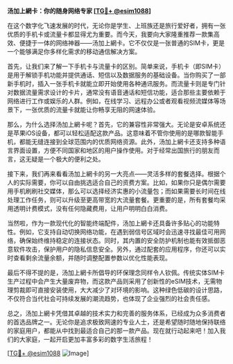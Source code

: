 **汤加上網卡：你的随身网络专家 [[TG💪+ @esim1088](https://t.me/s/esim1088)]**

在这个数字化飞速发展的时代，无论你是学生、上班族还是旅行爱好者，拥有一张优质的手机卡或流量卡都显得尤为重要。而今天，我要向大家隆重推荐一款集高效、便捷于一体的网络神器——汤加上網卡。它不仅仅是一张普通的SIM卡，更是一个能够满足你多样化需求的移动通信解决方案。

首先，让我们来了解一下手机卡与流量卡的区别。简单来说，手机卡（即SIM卡）是用于解锁手机功能并提供通话、短信以及数据服务的基础设备。当你购买了一部新手机时，插入一张手机卡就能立即开始使用各种通讯服务。而流量卡则是专门针对数据流量需求设计的卡片，通常没有语音通话和短信功能，适合那些主要依赖于网络进行工作或娱乐的人群。例如，在线学习、远程办公或者观看视频流媒体等场景下，一张优质的流量卡就能让你畅享无阻的网速体验。

那么，为什么选择汤加上網卡呢？首先，它的兼容性非常强大。无论是安卓系统还是苹果iOS设备，都可以轻松适配这款产品。这意味着不管你使用的是哪款智能手机，都能无缝连接到全球范围内的优质网络资源。此外，汤加上網卡还支持多种语言界面设置，方便不同国家和地区的用户操作使用。对于经常出国旅行的朋友而言，这无疑是一个极大的便利之处。

接下来，我们再来看看汤加上網卡的另一大亮点——灵活多样的套餐选择。根据个人的实际需要，你可以自由挑选适合自己的资费方案。比如，如果你只是偶尔需要用手机刷刷社交媒体，那么可以选择经济实惠的小流量包；而如果需要长时间在线处理工作任务，则可以升级至更高带宽的大流量套餐。更重要的是，所有套餐均采用透明计费模式，没有任何隐藏费用，让用户明明白白消费。

当然啦，作为一款现代化的智能终端配件，汤加上網卡还具备许多贴心的功能特性。例如，它支持自动切换网络功能，在遇到弱信号区域时会迅速寻找最佳可用网络，确保始终维持稳定的连接状态。同时，其内置的安全防护机制也能有效抵御恶意软件攻击，保护用户的隐私信息安全。另外，通过配套的应用程序，你还可以实时查看剩余流量余额，并随时调整配置参数以优化性能表现。

最后不得不提的是，汤加上網卡所倡导的环保理念同样令人钦佩。传统实体SIM卡生产过程中会产生大量废弃物，而这款产品则采用了创新性的eSIM技术，无需物理剪裁即可直接安装使用，大大减少了对环境的影响。这种绿色低碳的设计思路，不仅符合当代社会可持续发展的潮流趋势，也体现了企业强烈的社会责任感。

总之，汤加上網卡凭借其卓越的技术实力和完善的服务体系，已经成为众多消费者的首选品牌之一。无论你是追求极致网速的专业人士，还是希望随时随地保持联络的家庭用户，都能从中找到最适合自己的那一款产品。现在就行动起来吧！加入我们的大家庭，一起开启更加丰富多彩的数字生活旅程！

[[TG💪+ @esim1088](https://t.me/s/esim1088) ![Image](https://i.postimg.cc/4NQfJmqS/Snipaste-2025-05-13-00-14-12.png)]